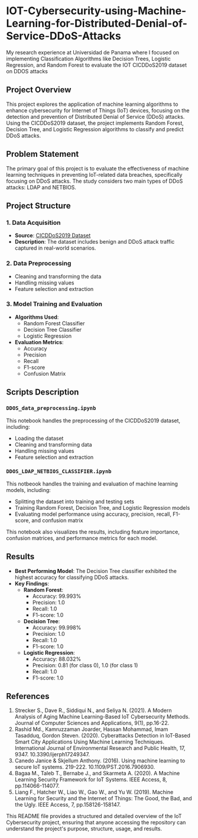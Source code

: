 # IOT-Cybersecurity-using-Machine-Learning-for-Distributed-Denial-of-Service-DDoS-Attacks
My research experience at Universidad de Panama where I focused on implementing Classification Algorithms like Decision Trees, Logistic Regression, and Random Forest to evaluate the IOT CICDDoS2019 dataset on DDOS attacks

## Project Overview

This project explores the application of machine learning algorithms to enhance cybersecurity for Internet of Things (IoT) devices, focusing on the detection and prevention of Distributed Denial of Service (DDoS) attacks. Using the CICDDoS2019 dataset, the project implements Random Forest, Decision Tree, and Logistic Regression algorithms to classify and predict DDoS attacks.

## Problem Statement

The primary goal of this project is to evaluate the effectiveness of machine learning techniques in preventing IoT-related data breaches, specifically focusing on DDoS attacks. The study considers two main types of DDoS attacks: LDAP and NETBIOS.

## Project Structure

### 1. Data Acquisition
- **Source**: [CICDDoS2019 Dataset](https://www.unb.ca/cic/datasets/ddos-2019.html)
- **Description**: The dataset includes benign and DDoS attack traffic captured in real-world scenarios.

### 2. Data Preprocessing
- Cleaning and transforming the data
- Handling missing values
- Feature selection and extraction

### 3. Model Training and Evaluation
- **Algorithms Used**:
  - Random Forest Classifier
  - Decision Tree Classifier
  - Logistic Regression
- **Evaluation Metrics**:
  - Accuracy
  - Precision
  - Recall
  - F1-score
  - Confusion Matrix

## Scripts Description

### `DDOS_data_preprocessing.ipynb`
This notebook handles the preprocessing of the CICDDoS2019 dataset, including:
- Loading the dataset
- Cleaning and transforming data
- Handling missing values
- Feature selection and extraction

### `DDOS_LDAP_NETBIOS_CLASSIFIER.ipynb`
This notbeook handles the training and evaluation of machine learning models, including:
- Splitting the dataset into training and testing sets
- Training Random Forest, Decision Tree, and Logistic Regression models
- Evaluating model performance using accuracy, precision, recall, F1-score, and confusion matrix

This notebook also visualizes the results, including feature importance, confusion matrices, and performance metrics for each model.

## Results

- **Best Performing Model**: The Decision Tree classifier exhibited the highest accuracy for classifying DDoS attacks.
- **Key Findings**:
  - **Random Forest**:
    - Accuracy: 99.993%
    - Precision: 1.0
    - Recall: 1.0
    - F1-score: 1.0
  - **Decision Tree**:
    - Accuracy: 99.998%
    - Precision: 1.0
    - Recall: 1.0
    - F1-score: 1.0
  - **Logistic Regression**:
    - Accuracy: 88.032%
    - Precision: 0.81 (for class 0), 1.0 (for class 1)
    - Recall: 1.0
    - F1-score: 1.0

## References

1. Strecker S., Dave R., Siddiqui N., and Seliya N. (2021). A Modern Analysis of Aging Machine Learning-Based IoT Cybersecurity Methods. Journal of Computer Sciences and Applications, 9(1), pp.16-22.
2. Rashid Md., Kamruzzaman Joarder, Hassan Mohammad, Imam Tasadduq, Gordon Steven. (2020). Cyberattacks Detection in IoT-Based Smart City Applications Using Machine Learning Techniques. International Journal of Environmental Research and Public Health, 17, 9347. 10.3390/ijerph17249347.
3. Canedo Janice & Skjellum Anthony. (2016). Using machine learning to secure IoT systems. 219-222. 10.1109/PST.2016.7906930.
4. Bagaa M., Taleb T., Bernabe J., and Skarmeta A. (2020). A Machine Learning Security Framework for IoT Systems. IEEE Access, 8, pp.114066-114077.
5. Liang F., Hatcher W., Liao W., Gao W., and Yu W. (2019). Machine Learning for Security and the Internet of Things: The Good, the Bad, and the Ugly. IEEE Access, 7, pp.158126-158147.

This README file provides a structured and detailed overview of the IoT Cybersecurity project, ensuring that anyone accessing the repository can understand the project's purpose, structure, usage, and results.
